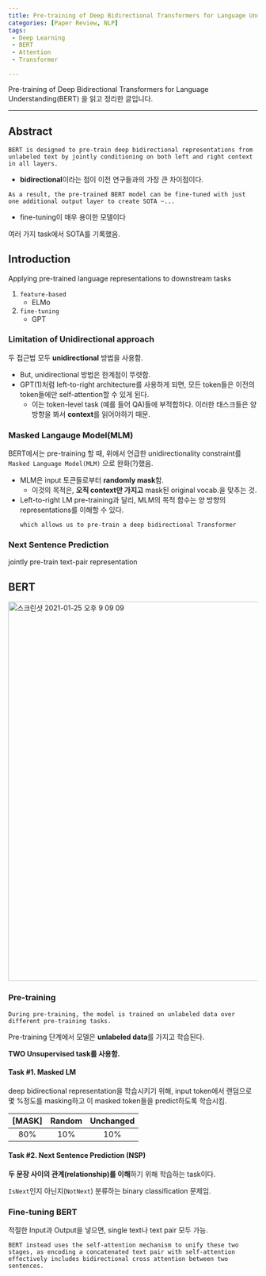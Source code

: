 ```yaml
---
title: Pre-training of Deep Bidirectional Transformers for Language Understanding(BERT)
categories: [Paper Review, NLP]
tags: 
 - Deep Learning
 - BERT
 - Attention
 - Transformer

---
```


Pre-training of Deep Bidirectional Transformers for Language Understanding(BERT) 을 읽고 정리한 글입니다.

---


## Abstract

```
BERT is designed to pre-train deep bidirectional representations from unlabeled text by jointly conditioning on both left and right context in all layers.
```
- **bidirectional**이라는 점이 이전 연구들과의 가장 큰 차이점이다.

```
As a result, the pre-trained BERT model can be fine-tuned with just one additional output layer to create SOTA ~...
```
- fine-tuning이 매우 용이한 모델이다


여러 가지 task에서 SOTA를 기록했음.


## Introduction

Applying pre-trained language representations to downstream tasks

1. `feature-based`
    - ELMo
2. `fine-tuning`
    - GPT

### Limitation of Unidirectional approach

두 접근법 모두 **unidirectional** 방법을 사용함.
- But, unidirectional 방법은 한계점이 뚜렷함. 
- GPT(1)처럼 left-to-right architecture를 사용하게 되면, 모든 token들은 이전의 token들에만 self-attention할 수 있게 된다.
    - 이는 token-level task (예를 들어 QA)들에 부적합하다. 이러한 태스크들은 양 방향을 봐서 **context**를 읽어야하기 때문.

### Masked Langauge Model(MLM)

BERT에서는 pre-training 할 때, 위에서 언급한 unidirectionality constraint를 `Masked Language Model(MLM)` 으로 완화(?)했음.

- MLM은 input 토큰들로부터 **randomly mask**함.
    - 이것의 목적은, **오직 context만 가지고** mask된 original vocab.을 맞추는 것.
- Left-to-right LM pre-training과 달리, MLM의 목적 함수는 양 방향의 representations를 이해할 수 있다.
    ```
    which allows us to pre-train a deep bidirectional Transformer
    ```

### Next Sentence Prediction

jointly pre-train text-pair representation


## BERT

<img width="766" alt="스크린샷 2021-01-25 오후 9 09 09" src="https://user-images.githubusercontent.com/48315997/105704076-91eab580-5f51-11eb-8b52-16c48146bd50.png">


### Pre-training

```
During pre-training, the model is trained on unlabeled data over different pre-training tasks.
```

Pre-training 단계에서 모델은 **unlabeled data**를 가지고 학습된다.



**TWO Unsupervised task를 사용함.**


#### Task #1. Masked LM

deep bidirectional representation을 학습시키기 위해, input token에서 랜덤으로 몇 %정도를 masking하고 이 masked token들을 predict하도록 학습시킴.

|[MASK]|Random|Unchanged|
|:---:|:---:|:---:|
|80%|10%|10%|


#### Task #2. Next Sentence Prediction (NSP)

**두 문장 사이의 관계(relationship)를 이해**하기 위해 학습하는 task이다.

`IsNext`인지 아닌지(`NotNext`) 분류하는 binary classification 문제임.



### Fine-tuning BERT

적절한 Input과 Output을 넣으면, single text나 text pair 모두 가능.


```
BERT instead uses the self-attention mechanism to unify these two stages, as encoding a concatenated text pair with self-attention effectively includes bidirectional cross attention between two sentences.
```

